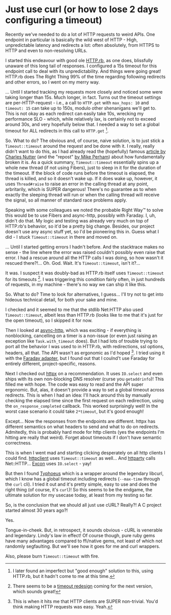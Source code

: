 # Just use curl (or how to lose 2 days configuring a timeout)

Recently we've needed to do a lot of HTTP requests to weird APIs. One
endpoint in particular is basically the wild west of HTTP - High,
unpredictable latency and redirects a lot: often absolutely, from HTTPS
to HTTP and even to non-resolving URLs.

I started this endeavour with good ole
[HTTP.rb](https://github.com/httprb/http), as one does, blissfully
unaware of this long tail of responses. I configured a 15s timeout for
this endpoint call to deal with its unpredictability. And things were
going great! HTTP.rb does The Right Thing 99% of the time regarding
following redirects and other errors, so I went on my merry way.

... Until I started tracking my requests more closely and noticed some
were taking longer than 15s. Much longer, in fact. Turns out the timeout
settings are per-HTTP-request - i.e., a call to `HTTP.get` with
`max_hops: 10` and `timeout: 15` can take up to 150s, modulo other
shenanigans we'll get to. This is not okay as each redirect can easily
take 10s, wrecking my performance SLO - which, while relatively lax, is
certainly not to exceed around 30s, and very hopefully below that. I
needed a way to set a global timeout for ALL redirects in this call to
`HTTP.get` [^1].

So. What to do? The obvious and, of course, naive solution, is to just
stick a `Timeout::timeout` around the request and be done with it. I
really, really didn't want to do this, as I had already read the
(hopefully) famous [article by Charles
Nutter](https://web.archive.org/web/20110903054547/http://blog.headius.com/2008/02/ruby-threadraise-threadkill-timeoutrb.html)
(and the "repost" [by Mike
Perham](https://www.mikeperham.com/2015/05/08/timeout-rubys-most-dangerous-api/))
about how fundamentally broken it is. As a quick summary,
`Timeout::timeout` essentially spins up a whole new thread (if not using
Fibers), just to sleep in it for the duration of the timeout. If the
block of code runs before the timeout is elapsed, the thread is killed,
and so it doesn't wake up. If it does wake up, however, it uses
`Thread#raise` to raise an error in the calling thread at any point,
arbritarily, which is SUPER dangerous! There's no guarantee as to when
exactly the sleeping thread will run or when the calling thread will
receive the signal, so all manner of standard race problems apply.

Speaking with some colleagues we noted the probable Right Way™ to solve
this would be to use Fibers and async-http, possibly with Faraday. I,
uh, didn't do that. My logic and testing was already very much on top of
HTTP.rb's behavior, so it'd be a pretty big change. Besides, our project
doesn't use any async stuff yet, so I'd be pioneering this in. Guess
what I did - I stuck `Timeout::timeout` in there and moved on.

... Until I started getting errors I hadn't before. And the stacktrace
makes no sense - the line where the error was raised couldn't possibly
even raise that error. I had a rescue around all the HTTP calls I was
doing, so how wasn't it rescued there?!... Oh. God. Wait. It's
`Timeout::timeout`, isn't it?...

It was. I suspect it was doubly-bad as HTTP.rb itself uses
`Timeout::timeout` for its timeouts [^2]. I was triggering this
condition fairly often, in just hundreds of requests, in my machine -
there's no way we can ship it like this.

So. What to do? Time to look for alternatives, I guess... I'll try not
to get into hideous technical detail, for both your sake and mine.

I checked and it seemed to me that the stdlib Net:HTTP also used
`Timeout::timeout`, albeit less than HTTP.rb (looks like to me that it's
just for the open timeout), so I skipped it for now.

Then I looked at [async-http](https://github.com/socketry/async-http),
which was exciting - if everything is nonblocking, cancelling on a timer
is a non-issue (or even just raising an exception like
`Task.with_timeout` does). But I had lots of trouble trying to port all
the behavior I was used to in HTTP.rb, with redirections, ssl options,
headers, all that. The API wasn't as ergonomic as I'd hoped [^3]. I
tried using it with the [Faraday adapter](), but I found out that I
coulnd't use Faraday for entirely different, project-specific, reasons.

Next I checked out [httpx](https://github.com/HoneyryderChuck/httpx) on
a recommendation. It uses `IO.select` and even ships with its own
non-blocking DNS resolver (curse you `getaddrinfo`)! This filled me with
hope. The code was easy to read and the API super ergonomic. But, alas,
it doesn't provide a way to set a global timeout across redirects. This
is when I had an idea: I'll hack around this by manually checking the
elapsed time since the first request on each redirection, using the
`on_response_completed` callback. This worked surprisingly well! In the
worst case scenario it could take `2*timeout`, but it's good enough!

Except... Now the responses from the endpoints are different. httpx has
different semantics on what headers to send and what to do on redirects.
Admitedly, this is probably hard mode for http clients (yes the
endpoints I'm hitting are really that weird). Forget about timeouts if I
don't have semantic correctness.

This is when I went mad and starting clicking desperately on all http
clients I could find. [httpclient](https://github.com/nahi/httpclient)
uses `Timeout::timeout` as well... And
[httparty](https://github.com/jnunemaker/httparty) calls Net::HTTP...
[Excon](https://github.com/excon/excon) uses `IO.select` - yay!

But then I found [Typhoeus](https://github.com/typhoeus/typhoeus) which
is a wrapper around the legendary libcurl, which I know has a global
timeout including redirects (`--max-time` through the `curl` cli). I
tried it out and it's pretty simple, easy to use and does the right
thing (of course, it's `curl`)! So this seems to be the endgame, the
ultimate solution for my usecase today, at least from my testing so far.

So, is the conclusion that we should all just use cURL? Really?! A C
project started almost 30 years ago?!

Yes.

Tongue-in-cheek. But, in retrospect, it sounds obvious - cURL is
venerable and legendary. Lindy's law in effect! Of course though, pure
ruby gems have many advantages compared to ffi/native gems, not least of
which not randomly segfaulting. But we'll see how it goes for me and
curl wrappers.

Also, please burn `Timeout::timeout` with fire.

[^1]: I later found an imperfect but "good enough" solution to this,
    using HTTP.rb, but it hadn't come to me at this time.

[^2]: There seems to be a [timeout
    redesign](https://github.com/httprb/http/issues/773) coming for the
    next version, which sounds great!

[^3]: This is when it hits me that HTTP clients are SUPER non-trivial.
    You'd think making HTTP requests was easy. Yeah.
